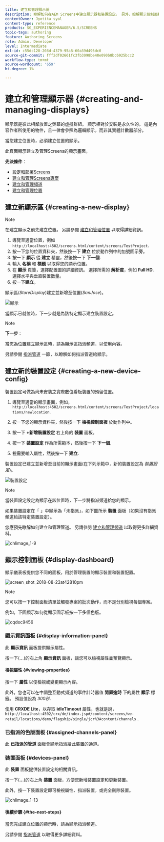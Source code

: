 ```yaml
---
title: 建立和管理顯示器
description: 瞭解如何在AEM Screens中建立顯示器和裝置設定。 另外，瞭解顯示控制面板。
contentOwner: Jyotika syal
content-type: reference
products: SG_EXPERIENCEMANAGER/6.5/SCREENS
topic-tags: authoring
feature: Authoring Screens
role: Admin, Developer
level: Intermediate
exl-id: c55dc128-208d-4379-95a8-60a39d495dc0
source-git-commit: fff2df02661fc3fb3098be40e090b8bc6925bcc2
workflow-type: tm+mt
source-wordcount: '659'
ht-degree: 1%

---
```


# 建立和管理顯示器 {#creating-and-managing-displays}

顯示器是彼此相鄰放置之熒幕的虛擬群組。 顯示相對於安裝是永久性的。 這是內容作者所使用的物件，且一律會參照為邏輯顯示，而非其實體計數器部分。

當您建立位置時，必須建立位置的顯示。

此頁面顯示建立及管理Screens的顯示畫面。

**先決條件**：

* [設定和部署Screens](configuring-screens-introduction.md)
* [建立和管理Screens專案](creating-a-screens-project.md)
* [建立和管理頻道](managing-channels.md)
* [建立和管理位置](managing-locations.md)

## 建立新顯示區 {#creating-a-new-display}

>[!NOTE]
>
>在建立顯示之前先建立位置。 另請參閱 [建立和管理位置](managing-locations.md) 以取得詳細資訊。

1. 導覽至適當位置，例如 `http://localhost:4502/screens.html/content/screens/TestProject`.
1. 按一下您的位置資料夾，然後按一下 **建立** 位於動作列中的加號圖示旁。
1. 按一下 **顯示** 從 **建立** 精靈，然後按一下 **下一個**.
1. 輸入 **名稱** 和 **標題** 以取得您的顯示位置。
1. 在 **顯示** 頁簽，選擇配置圖的詳細資訊。 選擇所需的 **解析度**，例如 **Full HD**. 選擇水平與垂直裝置數量。
1. 按一下&#x200B;**建立**。

顯示區(*StoreDisplay*)建立並新增至位置(*SanJose*)。

![顯示](assets/display.gif)

當顯示已就位時，下一步就是為該特定顯示建立裝置設定。

>[!NOTE]
>
>**下一步**：
>
>當您為位置建立顯示區時，請為顯示區指派頻道，以使用內容。
>
>另請參閱 [指派管道](channel-assignment.md) 一節，以瞭解如何指派管道給顯示。

## 建立新的裝置設定 {#creating-a-new-device-config}

裝置設定可做為尚未安裝之實際數位看板裝置的預留位置。

1. 導覽至適當的顯示畫面，例如， `http://localhost:4502/screens.html/content/screens/TestProject/locations/newlocation`.
1. 按一下您的顯示資料夾，然後按一下 **檢視控制面板** 於動作列中。
1. 按一下 **+新增裝置設定** 右上角的 **裝置** 面板。

1. 按一下 **裝置設定** 作為所需範本，然後按一下 **下一個**.

1. 視需要輸入屬性，然後按一下 **建立**.

裝置設定已建立並新增至目前的顯示畫面(在下列示範中，新的裝置設定為 *裝置設定*)。

![裝置設定](assets/deviceconfig.gif)

>[!NOTE]
>
>當裝置設定設定為顯示在該位置時，下一步將指派頻道給您的顯示。
>
>如果裝置設定在「 」中顯示為「未指派」，如下圖所示 **裝置** 面板（如果沒有指派頻道給該特定裝置設定）。
>
>您應預先瞭解如何建立和管理管道。 另請參閱 [建立和管理頻道](managing-channels.md) 以取得更多詳細資料。

![chlimage_1-9](assets/chlimage_1-9.png)

## 顯示控制面板 {#display-dashboard}

顯示儀表板提供您不同的面板，用於管理裝置的顯示裝置和裝置配置。

![screen_shot_2018-08-23at42810pm](assets/screen_shot_2018-08-23at42810pm.png)

>[!NOTE]
>
>您可以按一下控制面板清單並觸發專案的批次動作，而不是分別檢視每個專案。
>
>例如，下圖顯示如何從顯示圖示板按一下多個色版。

![cqdoc9456](assets/cqdoc9456.gif)

### 顯示資訊面板 {#display-information-panel}

此 **顯示資訊** 面板提供顯示屬性。

按一下(**...**)的右上角 **顯示資訊** 面板，讓您可以檢視屬性並預覽顯示。


#### 檢視屬性 {#viewing-properties}

按一下 **屬性** 以便檢視或變更顯示內容。

此外，您也可以在中調整互動式頻道的事件計時器值 **閒置逾時** 下的屬性 **顯示** 標籤。 預設值設為 *300秒*.

使用 **CRXDE Lite**，以存取 **idleTimeout** 屬性，也就是說， `http://localhost:4502/crx/de/index.jsp#/content/screens/we-retail/locations/demo/flagship/single/jcr%3Acontent/channels` .


### 已指派的色版面板 {#assigned-channels-panel}

此 **已指派的管道** 面板會顯示指派給此裝置的通道。


### 裝置面板 {#devices-panel}

此 **裝置** 面板提供裝置設定的相關資訊。

按一下(**...**)的右上角 **裝置** 面板，方便您新增裝置設定和更新裝置。

此外，按一下裝置設定即可檢視屬性、指派裝置，或完全刪除裝置。

![chlimage_1-13](assets/chlimage_1-13.png)

#### 後續步驟 {#the-next-steps}

當您完成建立位置的顯示時，請為顯示指派頻道。

另請參閱 [指派管道](channel-assignment.md) 以取得更多詳細資料。

